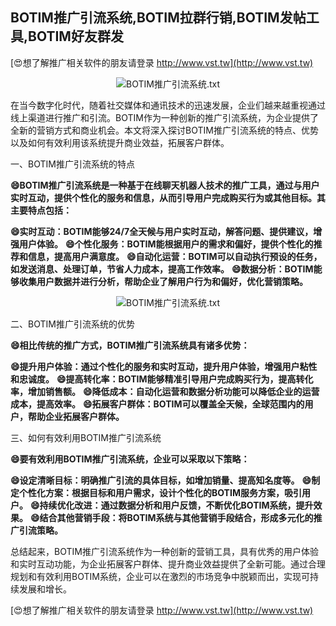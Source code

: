 ## **BOTIM推广引流系统,BOTIM拉群行销,BOTIM发帖工具,BOTIM好友群发**

[😍想了解推广相关软件的朋友请登录 http://www.vst.tw](http://www.vst.tw)

 <center><img src="https://vst.tw/MP4/tuiguang/png/8.png" alt="BOTIM推广引流系统.txt"></center>

在当今数字化时代，随着社交媒体和通讯技术的迅速发展，企业们越来越重视通过线上渠道进行推广和引流。BOTIM作为一种创新的推广引流系统，为企业提供了全新的营销方式和商业机会。本文将深入探讨BOTIM推广引流系统的特点、优势以及如何有效利用该系统提升商业效益，拓展客户群体。

一、BOTIM推广引流系统的特点

**😄BOTIM推广引流系统是一种基于在线聊天机器人技术的推广工具，通过与用户实时互动，提供个性化的服务和信息，从而引导用户完成购买行为或其他目标。其主要特点包括：**

**😄实时互动：BOTIM能够24/7全天候与用户实时互动，解答问题、提供建议，增强用户体验。**
**😄个性化服务：BOTIM能根据用户的需求和偏好，提供个性化的推荐和信息，提高用户满意度。**
**😄自动化运营：BOTIM可以自动执行预设的任务，如发送消息、处理订单，节省人力成本，提高工作效率。**
**😄数据分析：BOTIM能够收集用户数据并进行分析，帮助企业了解用户行为和偏好，优化营销策略。**

 <center><img src="https://vst.tw/MP4/tuiguang/png/2.png" alt="BOTIM推广引流系统.txt"></center>

二、BOTIM推广引流系统的优势

**😄相比传统的推广方式，BOTIM推广引流系统具有诸多优势：**

**😄提升用户体验：通过个性化的服务和实时互动，提升用户体验，增强用户粘性和忠诚度。**
**😄提高转化率：BOTIM能够精准引导用户完成购买行为，提高转化率，增加销售额。**
**😄降低成本：自动化运营和数据分析功能可以降低企业的运营成本，提高效率。**
**😄拓展客户群体：BOTIM可以覆盖全天候，全球范围内的用户，帮助企业拓展客户群体。**

三、如何有效利用BOTIM推广引流系统

**😄要有效利用BOTIM推广引流系统，企业可以采取以下策略：**

**😄设定清晰目标：明确推广引流的具体目标，如增加销量、提高知名度等。**
**😄制定个性化方案：根据目标和用户需求，设计个性化的BOTIM服务方案，吸引用户。**
**😄持续优化改进：通过数据分析和用户反馈，不断优化BOTIM系统，提升效果。**
**😄结合其他营销手段：将BOTIM系统与其他营销手段结合，形成多元化的推广引流策略。**

总结起来，BOTIM推广引流系统作为一种创新的营销工具，具有优秀的用户体验和实时互动功能，为企业拓展客户群体、提升商业效益提供了全新可能。通过合理规划和有效利用BOTIM系统，企业可以在激烈的市场竞争中脱颖而出，实现可持续发展和增长。

[😍想了解推广相关软件的朋友请登录 http://www.vst.tw](http://www.vst.tw)



